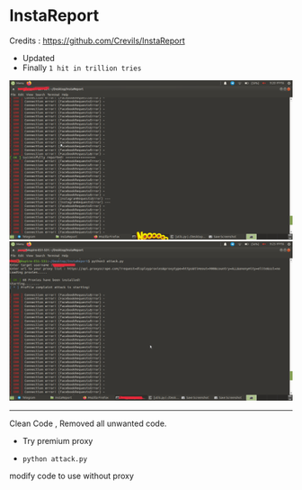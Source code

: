 # InstaReport
Credits : https://github.com/Crevils/InstaReport


* Updated
* Finally `1 hit in trillion tries`


<img src="scr1.png"/>
<img src="scr2.png"/>




---------------------------------------

Clean Code , Removed all unwanted code.
* Try premium proxy

* `python attack.py`


modify code to use without proxy
